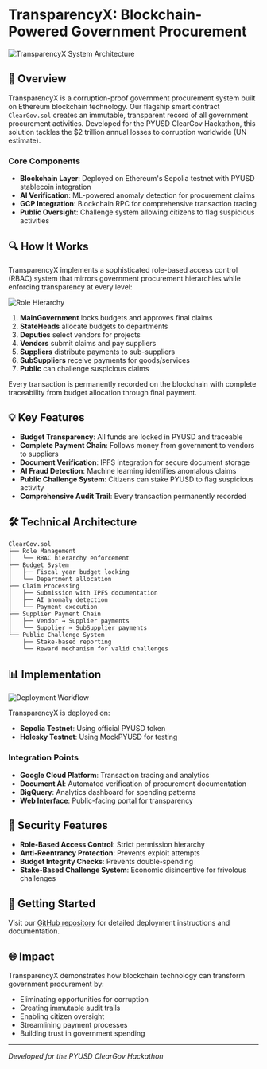 # TransparencyX: Blockchain-Powered Government Procurement

![TransparencyX System Architecture](https://via.placeholder.com/800x400?text=TransparencyX+System+Architecture)

## 🌟 Overview

TransparencyX is a corruption-proof government procurement system built on Ethereum blockchain technology. Our flagship smart contract `ClearGov.sol` creates an immutable, transparent record of all government procurement activities. Developed for the PYUSD ClearGov Hackathon, this solution tackles the $2 trillion annual losses to corruption worldwide (UN estimate).

### Core Components

- **Blockchain Layer**: Deployed on Ethereum's Sepolia testnet with PYUSD stablecoin integration
- **AI Verification**: ML-powered anomaly detection for procurement claims
- **GCP Integration**: Blockchain RPC for comprehensive transaction tracing
- **Public Oversight**: Challenge system allowing citizens to flag suspicious activities

## 🔍 How It Works

TransparencyX implements a sophisticated role-based access control (RBAC) system that mirrors government procurement hierarchies while enforcing transparency at every level:

![Role Hierarchy](https://via.placeholder.com/600x400?text=TransparencyX+Role+Hierarchy)

1. **MainGovernment** locks budgets and approves final claims
2. **StateHeads** allocate budgets to departments
3. **Deputies** select vendors for projects
4. **Vendors** submit claims and pay suppliers
5. **Suppliers** distribute payments to sub-suppliers
6. **SubSuppliers** receive payments for goods/services
7. **Public** can challenge suspicious claims

Every transaction is permanently recorded on the blockchain with complete traceability from budget allocation through final payment.

## 💡 Key Features

- **Budget Transparency**: All funds are locked in PYUSD and traceable
- **Complete Payment Chain**: Follows money from government to vendors to suppliers
- **Document Verification**: IPFS integration for secure document storage
- **AI Fraud Detection**: Machine learning identifies anomalous claims
- **Public Challenge System**: Citizens can stake PYUSD to flag suspicious activity
- **Comprehensive Audit Trail**: Every transaction permanently recorded

## 🛠️ Technical Architecture

```
ClearGov.sol
├── Role Management
│   └── RBAC hierarchy enforcement
├── Budget System
│   ├── Fiscal year budget locking  
│   └── Department allocation
├── Claim Processing
│   ├── Submission with IPFS documentation
│   ├── AI anomaly detection
│   └── Payment execution
├── Supplier Payment Chain
│   ├── Vendor → Supplier payments
│   └── Supplier → SubSupplier payments
└── Public Challenge System
    ├── Stake-based reporting
    └── Reward mechanism for valid challenges
```

## 📊 Implementation

![Deployment Workflow](https://via.placeholder.com/700x300?text=TransparencyX+Deployment+Workflow)

TransparencyX is deployed on:
- **Sepolia Testnet**: Using official PYUSD token
- **Holesky Testnet**: Using MockPYUSD for testing

### Integration Points

- **Google Cloud Platform**: Transaction tracing and analytics
- **Document AI**: Automated verification of procurement documentation
- **BigQuery**: Analytics dashboard for spending patterns
- **Web Interface**: Public-facing portal for transparency

## 🔐 Security Features

- **Role-Based Access Control**: Strict permission hierarchy
- **Anti-Reentrancy Protection**: Prevents exploit attempts
- **Budget Integrity Checks**: Prevents double-spending
- **Stake-Based Challenge System**: Economic disincentive for frivolous challenges

## 🚀 Getting Started

Visit our [GitHub repository](https://github.com/transparencyx) for detailed deployment instructions and documentation.

## 🌐 Impact

TransparencyX demonstrates how blockchain technology can transform government procurement by:

- Eliminating opportunities for corruption
- Creating immutable audit trails
- Enabling citizen oversight
- Streamlining payment processes
- Building trust in government spending

---

*Developed for the PYUSD ClearGov Hackathon*
